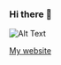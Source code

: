 ### Hi there 👋

<!--
**kekcheburec/kekcheburec** is a ✨ _special_ ✨ repository because its `README.md` (this file) appears on your GitHub profile.

Here are some ideas to get you started:

- 🔭 I’m currently working on ...
- 🌱 I’m currently learning ...
- 👯 I’m looking to collaborate on ...
- 🤔 I’m looking for help with ...
- 💬 Ask me about ...
- 📫 How to reach me: ...
- 😄 Pronouns: ...
- ⚡ Fun fact: ...
-->

![Alt Text](https://media.giphy.com/media/vFKqnCdLPNOKc/giphy.gif)

[My website](http://kekcheburec.com)
